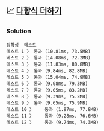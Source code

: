 ## 📈 [다항식 더하기](https://school.programmers.co.kr/learn/courses/30/lessons/120863)

### Solution

```text
정확성  테스트
테스트 1 〉	통과 (10.81ms, 73.5MB)
테스트 2 〉	통과 (14.08ms, 72.2MB)
테스트 3 〉	통과 (11.83ms, 80.8MB)
테스트 4 〉	통과 (9.84ms, 82.8MB)
테스트 5 〉	통과 (15.04ms, 74.9MB)
테스트 6 〉	통과 (9.08ms, 79.3MB)
테스트 7 〉	통과 (9.05ms, 83.2MB)
테스트 8 〉	통과 (9.39ms, 75.2MB)
테스트 9 〉	통과 (9.65ms, 75.9MB)
테스트 10 〉	통과 (1.97ms, 77.8MB)
테스트 11 〉	통과 (9.28ms, 76.6MB)
테스트 12 〉	통과 (9.74ms, 74.3MB)
```
